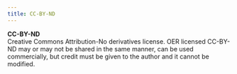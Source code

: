 ```yaml
---
title: CC-BY-ND
---
```


**CC-BY-ND**  
Creative Commons Attribution-No derivatives license. OER licensed CC-BY-ND may or may not be shared in the same manner, can be used commercially, but credit must be given to the author and it cannot be modified.
